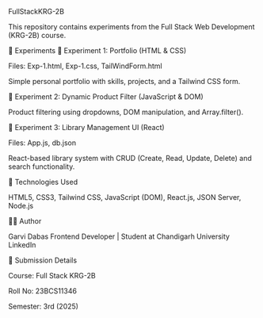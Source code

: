 FullStackKRG-2B

This repository contains experiments from the Full Stack Web Development (KRG-2B) course.

📄 Experiments
🔹 Experiment 1: Portfolio (HTML & CSS)

Files: Exp-1.html, Exp-1.css, TailWindForm.html

Simple personal portfolio with skills, projects, and a Tailwind CSS form.

🔹 Experiment 2: Dynamic Product Filter (JavaScript & DOM)

Product filtering using dropdowns, DOM manipulation, and Array.filter().

🔹 Experiment 3: Library Management UI (React)

Files: App.js, db.json

React-based library system with CRUD (Create, Read, Update, Delete) and search functionality.

🔧 Technologies Used

HTML5, CSS3, Tailwind CSS, JavaScript (DOM), React.js, JSON Server, Node.js

👨‍💻 Author

Garvi Dabas
Frontend Developer | Student at Chandigarh University
LinkedIn

📅 Submission Details

Course: Full Stack KRG-2B

Roll No: 23BCS11346

Semester: 3rd (2025)